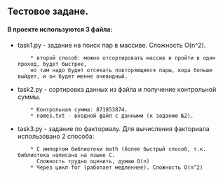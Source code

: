 ## Тестовое задане.


####  В проекте используются 3 файла:

  * task1.py - задание на поиск пар в массиве. Сложность O(n^2). 
  
            * второй способ: можно отсортировать массив и пройти в один проход, будет быстрее,
            но там надо будет отсекать повторяющиеся пары, кода больше выйдет, и он будет менне очевидный.
  * task2.py - сортировка данных из файла и получение контрольной суммы. 
  
            * Контрольная сумма: 871853874.
            * names.txt - входной файл с данными (к заданию №2). 
  * task3.py - задание по факториалу. Для вычисления факториала использовано 2 способа:
  
            * С импортом библиотеки math (более быстрый способ, т.к. библиотека написана на языке С. 
              Сложность трудно оценить, думаю О(n)
            * Через цикл for (работает медленнее). Сложность O(n^2)

  
